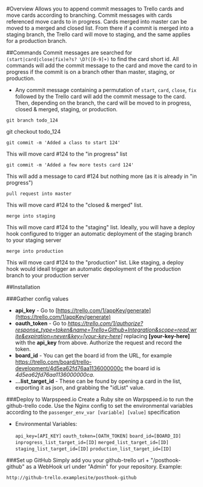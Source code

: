 #Overview
Allows you to append commit messages to Trello cards and move cards according to branching. Commit messages with cards referenced move cards to in progress. Cards merged into master can be moved to a merged and closed list. From there if a commit is merged into a staging branch, the Trello card will move to staging, and the same applies for a production branch.

##Commands
Commit messages are searched for `(start|card|close|fix)e?s? \D?([0-9]+)` to find the card short id. All commands will add the commit message to the card and move the card to in progress if the commit is on a branch other than master, staging, or production.

- Any commit message containing a permutation of `start`, `card`, `close`, `fix` followed by the Trello card will add the commit message to the card. Then, depending on the branch, the card will be moved to in progress, closed & merged, staging, or production.


```
git branch todo_124
```
git checkout todo_124
```
git commit -m 'Added a class to start 124'
```
This will move card #124 to the "in progress" list

```
git commit -m 'Added a few more tests card 124'
```
This will add a message to card #124 but nothing more (as it is already in "in progress")

```
pull request into master
```
This will move card #124 to the "closed & merged" list.
```
merge into staging
```
This will move card #124 to the "staging" list. Ideally, you will have a deploy hook configured to trigger an automatic deployment of the staging branch to your staging server
```
merge into production
```
This will move card #124 to the "production" list. Like staging, a deploy hook would ideall trigger an automatic depoloyment of the production branch to your production server



##Installation

###Gather config values
- **api_key** - Go to [https://trello.com/1/appKey/generate](https://trello.com/1/appKey/generate)
- **oauth_token** - Go to _https://trello.com/1/authorize?response_type=token&name=Trello+Github+Integration&scope=read,write&expiration=never&key=[your-key-here]_ replacing __[your-key-here]__ with the **api_key** from above. Authorize the request and record the token.
- **board_id** - You can get the board id from the URL, for example https://trello.com/board/trello-development/4d5ea62fd76aa1136000000c the board id is _4d5ea62fd76aa1136000000ca_.
- **…list_target_id** - These can be found by opening a card in the list, exporting it as json, and grabbing the "idList" value.

###Deploy to Warpspeed.io
Create a Ruby site on Warpspeed.io to run the github-trello code. Use the Nginx config to set the environmental variables according to the `passenger_env_var [variable] [value]` specification

- Environmental Variables:

	`api_key=[API_KEY]`
	`oauth_token=[OATH_TOKEN]` 
	`board_id=[BOARD_ID]` 
	`inprogress_list_target_id=[ID]` 
	`merged_list_target_id=[ID]` 
	`staging_list_target_id=[ID]`
	`production_list_target_id=[ID]`


###Set up GitHub
Simply add you your github-trello url + "/posthook-github" as a WebHook url under "Admin" for your repository. Example:

`http://github-trello.examplesite/posthook-github`